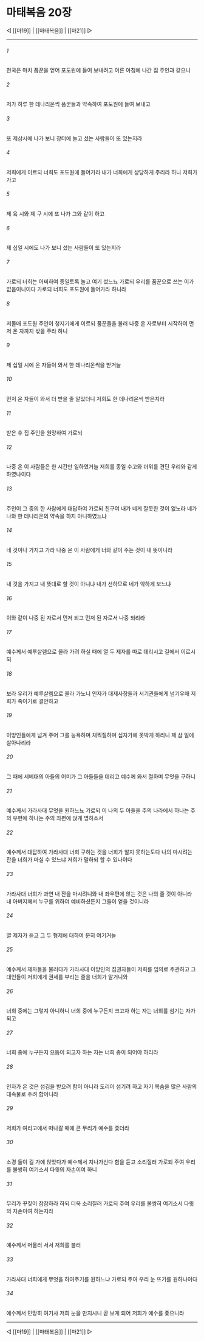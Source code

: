 # 마태복음 20장

◁ [[마19]] | [[마태복음]] | [[마21]] ▷
***

###### 1
천국은 마치 품꾼을 얻어 포도원에 들여 보내려고 이른 아침에 나간 집 주인과 같으니

###### 2
저가 하루 한 데나리온씩 품꾼들과 약속하여 포도원에 들여 보내고

###### 3
또 제삼시에 나가 보니 장터에 놀고 섰는 사람들이 또 있는지라

###### 4
저희에게 이르되 너희도 포도원에 들어가라 내가 너희에게 상당하게 주리라 하니 저희가 가고

###### 5
제 육 시와 제 구 시에 또 나가 그와 같이 하고

###### 6
제 십일 시에도 나가 보니 섰는 사람들이 또 있는지라

###### 7
가로되 너희는 어찌하여 종일토록 놀고 여기 섰느뇨 가로되 우리를 품꾼으로 쓰는 이가 없음이니이다 가로되 너희도 포도원에 들어가라 하니라

###### 8
저물매 포도원 주인이 청지기에게 이르되 품꾼들을 불러 나중 온 자로부터 시작하여 먼저 온 자까지 삯을 주라 하니

###### 9
제 십일 시에 온 자들이 와서 한 데나리온씩을 받거늘

###### 10
먼저 온 자들이 와서 더 받을 줄 알았더니 저희도 한 데나리온씩 받은지라

###### 11
받은 후 집 주인을 원망하여 가로되

###### 12
나중 온 이 사람들은 한 시간만 일하였거늘 저희를 종일 수고와 더위를 견딘 우리와 같게 하였나이다

###### 13
주인이 그 중의 한 사람에게 대답하여 가로되 친구여 내가 네게 잘못한 것이 없노라 네가 나와 한 데나리온의 약속을 하지 아니하였느냐

###### 14
네 것이나 가지고 가라 나중 온 이 사람에게 너와 같이 주는 것이 내 뜻이니라

###### 15
내 것을 가지고 내 뜻대로 할 것이 아니냐 내가 선하므로 네가 악하게 보느냐

###### 16
이와 같이 나중 된 자로서 먼저 되고 먼저 된 자로서 나중 되리라

###### 17
예수께서 예루살렘으로 올라 가려 하실 때에 열 두 제자를 따로 데리시고 길에서 이르시되

###### 18
보라 우리가 예루살렘으로 올라 가노니 인자가 대제사장들과 서기관들에게 넘기우매 저희가 죽이기로 결안하고

###### 19
이방인들에게 넘겨 주어 그를 능욕하며 채찍질하며 십자가에 못박게 하리니 제 삼 일에 살아나리라

###### 20
그 때에 세베대의 아들의 어미가 그 아들들을 데리고 예수께 와서 절하며 무엇을 구하니

###### 21
예수께서 가라사대 무엇을 원하느뇨 가로되 이 나의 두 아들을 주의 나라에서 하나는 주의 우편에 하나는 주의 좌편에 앉게 명하소서

###### 22
예수께서 대답하여 가라사대 너희 구하는 것을 너희가 알지 못하는도다 나의 마시려는 잔을 너희가 마실 수 있느냐 저희가 말하되 할 수 있나이다

###### 23
가라사대 너희가 과연 내 잔을 마시려니와 내 좌우편에 앉는 것은 나의 줄 것이 아니라 내 아버지께서 누구를 위하여 예비하셨든지 그들이 얻을 것이니라

###### 24
열 제자가 듣고 그 두 형제에 대하여 분히 여기거늘

###### 25
예수께서 제자들을 불러다가 가라사대 이방인의 집권자들이 저희를 임의로 주관하고 그 대인들이 저희에게 권세를 부리는 줄을 너희가 알거니와

###### 26
너희 중에는 그렇지 아니하니 너희 중에 누구든지 크고자 하는 자는 너희를 섬기는 자가 되고

###### 27
너희 중에 누구든지 으뜸이 되고자 하는 자는 너희 종이 되어야 하리라

###### 28
인자가 온 것은 섬김을 받으려 함이 아니라 도리어 섬기려 하고 자기 목숨을 많은 사람의 대속물로 주려 함이니라

###### 29
저희가 여리고에서 떠나갈 때에 큰 무리가 예수를 좇더라

###### 30
소경 둘이 길 가에 앉았다가 예수께서 지나가신다 함을 듣고 소리질러 가로되 주여 우리를 불쌍히 여기소서 다윗의 자손이여 하니

###### 31
무리가 꾸짖어 잠잠하라 하되 더욱 소리질러 가로되 주여 우리를 불쌍히 여기소서 다윗의 자손이여 하는지라

###### 32
예수께서 머물러 서서 저희를 불러

###### 33
가라사대 너희에게 무엇을 하여주기를 원하느냐 가로되 주여 우리 눈 뜨기를 원하나이다

###### 34
예수께서 민망히 여기사 저희 눈을 만지시니 곧 보게 되어 저희가 예수를 좇으니라

***
◁ [[마19]] | [[마태복음]] | [[마21]] ▷